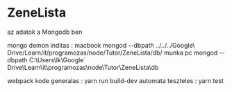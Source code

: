 # ZeneLista
az adatok a Mongodb ben

mongo demon inditas :
macbook  mongod --dbpath  ../../../Google\ Drive/Learn/it/programozas/node/Tutor/ZeneLista/db/
munka pc  mongod --dbpath C:\Users\lk\Google` Drive\Learn\it\programozas\node\Tutor\ZeneLista\db


webpack kode generalas : yarn run build-dev
automata teszteles : yarn test




